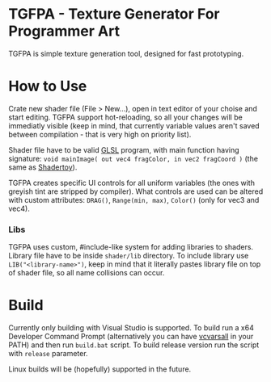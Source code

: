 # TGFPA - Texture Generator For Programmer Art

TGFPA is simple texture generation tool, designed for fast prototyping.

How to Use
==========

Crate new shader file (File > New...), open in text editor of your choise and start editing. TGFPA support hot-reloading, so all your changes will be immediatly visible (keep in mind, that currently variable values aren't saved between compilation - that is very high on priority list). 

Shader file have to be valid [GLSL](https://www.khronos.org/opengl/wiki/Core_Language_(GLSL)) program, with main function having signature: `void mainImage( out vec4 fragColor, in vec2 fragCoord )` (the same as [Shadertoy](https://www.shadertoy.com/)). 

TGFPA creates specific UI controls for all uniform variables (the ones with greyish tint are stripped by compiler). What controls are used can be altered with custom attributes: `DRAG()`, `Range(min, max)`, `Color()` (only for vec3 and vec4).

### Libs
TGFPA uses custom, #include-like system for adding libraries to shaders. Library file have to be inside `shader/lib` directory. To include library use `LIB("<library-name>")`, keep in mind that it literally pastes library file on top of shader file, so all name collisions can occur. 

Build
=====
Currently only building with Visual Studio is supported. To build run a x64 Developer Command Prompt (alternatively you can have [vcvarsall](https://docs.microsoft.com/en-us/cpp/build/building-on-the-command-line?view=msvc-160#developer_command_file_locations) in your PATH) and then run `build.bat` script. To build release version run the script with `release` parameter.

Linux builds will be (hopefully) supported in the future.
